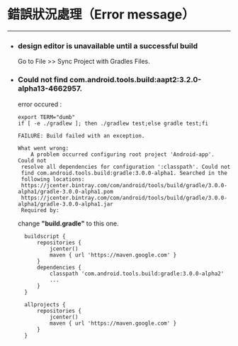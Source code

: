 # 錯誤狀況處理（Error message）

---

* ### design editor is unavailable until a successful build

  Go to File &gt;&gt; Sync Project with Gradles Files.

* ### Could not find com.android.tools.build:aapt2:3.2.0-alpha13-4662957.

  error occured :

  ```
  export TERM="dumb"
  if [ -e ./gradlew ]; then ./gradlew test;else gradle test;fi

  FAILURE: Build failed with an exception.

  What went wrong:
      A problem occurred configuring root project 'Android-app'. Could not
   resolve all dependencies for configuration ':classpath'. Could not
   find com.android.tools.build:gradle:3.0.0-alpha1. Searched in the
   following locations:
   https://jcenter.bintray.com/com/android/tools/build/gradle/3.0.0-alpha1/gradle-3.0.0-alpha1.pom
   https://jcenter.bintray.com/com/android/tools/build/gradle/3.0.0-alpha1/gradle-3.0.0-alpha1.jar
   Required by:
  ```

  change **"build.gradle"** to this one.

  ```
    buildscript {
        repositories {
            jcenter()
            maven { url 'https://maven.google.com' }
        }
        dependencies {
            classpath 'com.android.tools.build:gradle:3.0.0-alpha2'
            ...
        }
    }

    allprojects {
        repositories {
            jcenter()
            maven { url 'https://maven.google.com' }
        }
    }
  ```



